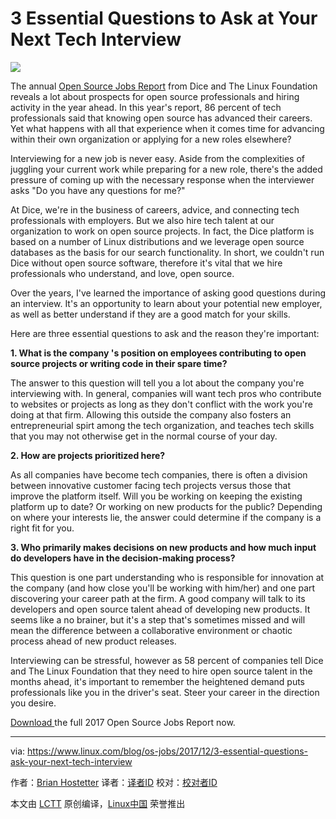 3 Essential Questions to Ask at Your Next Tech Interview
======
![](https://www.linux.com/sites/lcom/files/styles/rendered_file/public/os-jobs_0.jpg?itok=nDf5j7xC)

The annual [Open Source Jobs Report][1] from Dice and The Linux Foundation reveals a lot about prospects for open source professionals and hiring activity in the year ahead. In this year's report, 86 percent of tech professionals said that knowing open source has advanced their careers. Yet what happens with all that experience when it comes time for advancing within their own organization or applying for a new roles elsewhere?

Interviewing for a new job is never easy. Aside from the complexities of juggling your current work while preparing for a new role, there's the added pressure of coming up with the necessary response when the interviewer asks "Do you have any questions for me?"

At Dice, we're in the business of careers, advice, and connecting tech professionals with employers. But we also hire tech talent at our organization to work on open source projects. In fact, the Dice platform is based on a number of Linux distributions and we leverage open source databases as the basis for our search functionality. In short, we couldn't run Dice without open source software, therefore it's vital that we hire professionals who understand, and love, open source.

Over the years, I've learned the importance of asking good questions during an interview. It's an opportunity to learn about your potential new employer, as well as better understand if they are a good match for your skills.

Here are three essential questions to ask and the reason they're important:

**1\. What is the company 's position on employees contributing to open source projects or writing code in their spare time?**

The answer to this question will tell you a lot about the company you're interviewing with. In general, companies will want tech pros who contribute to websites or projects as long as they don't conflict with the work you're doing at that firm. Allowing this outside the company also fosters an entrepreneurial spirt among the tech organization, and teaches tech skills that you may not otherwise get in the normal course of your day.

**2\. How are projects prioritized here?**

As all companies have become tech companies, there is often a division between innovative customer facing tech projects versus those that improve the platform itself. Will you be working on keeping the existing platform up to date? Or working on new products for the public? Depending on where your interests lie, the answer could determine if the company is a right fit for you.

**3\. Who primarily makes decisions on new products and how much input do developers have in the decision-making process?**

This question is one part understanding who is responsible for innovation at the company (and how close you'll be working with him/her) and one part discovering your career path at the firm. A good company will talk to its developers and open source talent ahead of developing new products. It seems like a no brainer, but it's a step that's sometimes missed and will mean the difference between a collaborative environment or chaotic process ahead of new product releases.

Interviewing can be stressful, however as 58 percent of companies tell Dice and The Linux Foundation that they need to hire open source talent in the months ahead, it's important to remember the heightened demand puts professionals like you in the driver's seat. Steer your career in the direction you desire.

[Download ][2] the full 2017 Open Source Jobs Report now.

--------------------------------------------------------------------------------

via: https://www.linux.com/blog/os-jobs/2017/12/3-essential-questions-ask-your-next-tech-interview

作者：[Brian Hostetter][a]
译者：[译者ID](https://github.com/译者ID)
校对：[校对者ID](https://github.com/校对者ID)

本文由 [LCTT](https://github.com/LCTT/TranslateProject) 原创编译，[Linux中国](https://linux.cn/) 荣誉推出

[a]:https://www.linux.com/users/brianhostetter
[1]:https://www.linuxfoundation.org/blog/2017-jobs-report-highlights-demand-open-source-skills/
[2]:http://bit.ly/2017OSSjobsreport

